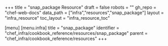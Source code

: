 +++
title = "snap_package Resource"
draft = false
robots = ""
gh_repo = "chef-web-docs"
data_path = ["infra","resources","snap_package"]
layout = "infra_resource"
toc_layout = "infra_resource_toc"

[menu]
  [menu.infra]
    title = "snap_package"
    identifier = "chef_infra/cookbook_reference/resources/snap_package"
    parent = "chef_infra/cookbook_reference/resources"
+++

<!-- The contents of this page are automatically generated from the snap_package.yaml file in the data directory. -->
<!-- To suggest a change, edit the https://github.com/chef/chef/blob/main/lib/chef/resource/snap_package.rb file
      and submit a pull request to the https://github.com/chef/chef repository. -->
